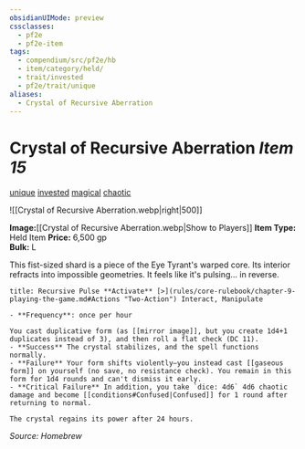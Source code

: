 ```yaml
---
obsidianUIMode: preview
cssclasses:
  - pf2e
  - pf2e-item
tags:
  - compendium/src/pf2e/hb
  - item/category/held/
  - trait/invested
  - pf2e/trait/unique
aliases:
  - Crystal of Recursive Aberration
---
```

# Crystal of Recursive Aberration *Item 15*  
[unique](unique.md)  [invested](invested.md)  [magical](magical.md)  [chaotic](chaotic.md) 

![[Crystal of Recursive Aberration.webp|right|500]]

**Image:**[[Crystal of Recursive Aberration.webp|Show to Players]]
**Item Type:** Held Item
**Price:** 6,500 gp  
**Bulk:** L  

This fist-sized shard is a piece of the Eye Tyrant's warped core. Its interior refracts into impossible geometries. It feels like it's pulsing… in reverse.

```ad-embed-ability
title: Recursive Pulse **Activate** [>](rules/core-rulebook/chapter-9-playing-the-game.md#Actions "Two-Action") Interact, Manipulate

- **Frequency**: once per hour

You cast duplicative form (as [[mirror image]], but you create 1d4+1 duplicates instead of 3), and then roll a flat check (DC 11).
- **Success** The crystal stabilizes, and the spell functions normally.
- **Failure** Your form shifts violently—you instead cast [[gaseous form]] on yourself (no save, no resistance check). You remain in this form for 1d4 rounds and can't dismiss it early.
- **Critical Failure** In addition, you take `dice: 4d6` 4d6 chaotic damage and become [[conditions#Confused|Confused]] for 1 round after returning to normal.

The crystal regains its power after 24 hours.
```

*Source: Homebrew*